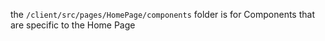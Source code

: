 the `/client/src/pages/HomePage/components` folder is for Components that are specific to the Home Page
